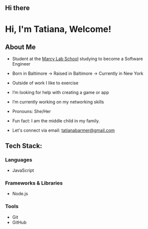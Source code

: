 ## Hi there

<!--
**iamtati1/iamtati1** is a ✨ _special_ ✨ repository because its `README.md` (this file) appears on your GitHub profile.

Here are some ideas to get you started:

- 🔭 I’m currently working on my networking skills.
- 🌱 I’m currently learning Javascript, Node.js
- 👯 I’m looking to collaborate on projects with peers.
- 🤔 I’m looking for help with creating a game or app.
- 💬 Ask me about my love for running.
- 📫 How to reach me: email: tatianabarmer@gmail.com Number:(443)-596-4351
- 😄 Pronouns: She/Her 
- ⚡ Fun fact: I am the middle child in my family. //added "Welcome!"
-->
# Hi, I'm Tatiana, Welcome! 

## About Me
- Student at the [Marcy Lab School](https://www.marcylabschool.org/) studying to become a Software Engineer
- Born in Baltimore → Raised in Baltimore → Currently in New York
- Outside of work I like to exercise
- I’m looking for help with creating a game or app
- I’m currently working on my networking skills
- Pronouns: She/Her 
- Fun fact: I am the middle child in my family.

- Let's connect via email: tatianabarmer@gmail.com

## Tech Stack:

### Languages
- JavaScript

### Frameworks & Libraries
- Node.js

### Tools
- Git
- GitHub

